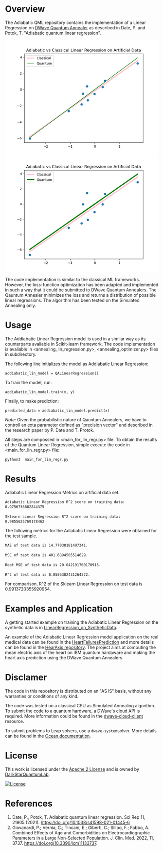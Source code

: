 # Overview

The Adiabatic QML repository contains the implementation of a Linear Regression on [DWave Quantum Annealer](https://github.com/dwavesystems) as described in Date, P. and Potok, T. "Adiabatic quantum linear regression". 

![](results/artificial_data.png) 
![](results/artificial.png) 



The code implementation is similar to the classical ML frameworks. However, the loss-function optimization has been adapted and implemented in such a way that it could be submitted to DWave Quantum Annealers. The Qauntum Annealer minimizes the loss and returns a distribution of possible linear regressions. The algorithm has been tested on the Simulated Annealing only.

# Usage

The Addiabatic Linear Regression model is used in a similar way as its counterparts avaliable in Scikit-learn framework. The code implementation is avaliable in <annealing_lin_regression.py>, <annealing_optimizer.py> files in <linear> subdirectory.

The following line initializes the model as Addiabatic Linear Regression:

    addiabatic_lin_model = QALinearRegression()

To train the model, run:

    addiabatic_lin_model.train(x, y)

Finally, to make prediction:

    predicted_data = addiabatic_lin_model.predict(x)

*Note:* Given the probabilistic nature of Qauntum Annealers, we have to controll an exta parameter defined as "precision vector" and described in the research paper by P. Date and T. Protok. 

All steps are compossed in <main_for_lin_regr.py> file. To obtain the results of the Quantum Linear Regression, simple execute the code in <main_for_lin_regr.py> file:

    python3  main_for_lin_regr.py

# Results 

Adiabatic Linear Regression Metrics on artificial data set.
    
    Adiabatic Linear Regression R^2 score on training data: 0.9756736682844375

    Sklearn Linear Regression R^2 score on training data: 0.9855625769178462

The following metrics for the Adiabatic Linear Regression were obtained for the test sample.

    MAE of test data is 14.77030181497341.
        
    MSE of test data is 401.6894505514629.
        
    Root MSE of test data is 20.042191760170915.
        
    R^2 of test data is 0.8556382431264372.

For comparison, R^2 of the Sklearn Linear Regression on test data is 0.9913720355920954.


# Examples and Application

A getting started example on training the Adiabatic Linear Regression on the synthetic data is in [LinearRegression_on_SyntheticData](https://github.com/DarkStarQuantumLab/Adiabatic-QML/blob/main/tutorials/LinRegr_on_SyntheticData.ipynb).


An example of the Adiabatic Linear Regression model application on the real medical data can be found in the [HeartFailuresPrediction](https://github.com/DarkStarQuantumLab/Adiabatic-QML/blob/main/tutorials/HeartFailuresPrediction_RealDataSet.ipynb) and more details can be found in the [HearAxis repository](https://github.com/elenasuraeva/HeartAxis). The project aims at computing the mean electric axis of the heart on IBM quantum hardaware and making the heart axis prediction using the DWave Quantum Annealers. 

# Disclamer

The code in this repository is distributed on an "AS IS" basis, without any warranties or conditions of any kind. 

The code was tested on a classical CPU as Simulated Annealing algorithm. To submit the code to a quantum hardware, a DWave's cloud API is required. More information could be found in the [dwave-cloud-client](https://docs.ocean.dwavesys.com/en/stable/docs_cloud/sdk_index.html) resource. 

To submit problems to Leap solvers, use a ``dwave-system``solver. More details can be found in the
[Ocean documentation](https://docs.ocean.dwavesys.com/en/stable/index.html).

# License
This work is licensed under the [Apache 2 License](https://www.apache.org/licenses/LICENSE-2.0) and is owned by [DarkStarQuantumLab](https://github.com/DarkStarQuantumLab). 

[![License](https://img.shields.io/badge/License-Apache_2.0-blue.svg)](https://opensource.org/licenses/Apache-2.0)

# References

1. Date, P., Potok, T. Adiabatic quantum linear regression. Sci Rep 11, 21905 (2021). https://doi.org/10.1038/s41598-021-01445-6
2.  Giovanardi, P.; Vernia, C.; Tincani, E.; Giberti, C.; Silipo, F.; Fabbo, A. Combined Effects of Age and Comorbidities on Electrocardiographic Parameters in a Large Non-Selected Population. J. Clin. Med. 2022, 11, 3737. https://doi.org/10.3390/jcm11133737.
